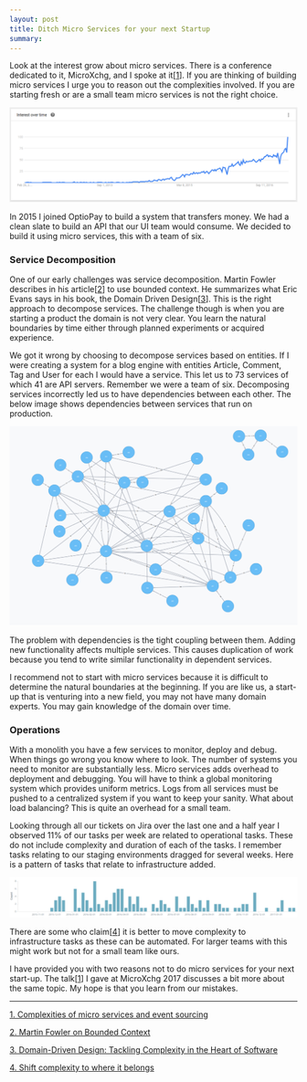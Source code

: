 ```yaml
---
layout: post
title: Ditch Micro Services for your next Startup
summary:
---
```

	
Look at the interest grow about micro services. There is a conference dedicated to it, MicroXchg, and I spoke at it[[1](#2)]. If you are thinking of building micro services I urge you to reason out the complexities involved. If you are starting fresh or are a small team micro services is not the right choice. 

![Screenshot Micro Services Trend](/images/others/microservices-trend.png "Google trends on Micro Services.")

In 2015 I joined OptioPay to build a system that transfers money. We had a clean slate to build an API that our UI team would consume. We decided to build it using micro services, this with a team of six.


### Service Decomposition

One of our early challenges was service decomposition. Martin Fowler describes in his article[[2](#2)] to use bounded context. He summarizes what Eric Evans says in his book, the Domain Driven Design[[3](#3)]. This is the right approach to decompose services. The challenge though is when you are starting a product the domain is not very clear. You learn the natural boundaries by time either through planned experiments or acquired experience.

We got it wrong by choosing to decompose services based on entities. If I were creating a system for a blog engine with entities Article, Comment, Tag and User for each I would have a service. This let us to 73 services of which 41 are API servers. Remember we were a team of six. Decomposing services incorrectly led us to have dependencies between each other. The below image shows dependencies between services that run on production.

![Service Dependencies](/images/others/dependencies.png "Service Dependencies")


The problem with dependencies is the tight coupling between them. Adding new functionality affects multiple services. This causes duplication of work because you tend to write similar functionality in dependent services. 

I recommend not to start with micro services because it is difficult to determine the natural boundaries at the beginning. If you are like us, a start-up that is venturing into a new field, you may not have many domain experts. You may gain knowledge of the domain over time.

### Operations

With a monolith you have a few services to monitor, deploy and debug. When things go wrong you know where to look. The number of systems you need to monitor are substantially less. Micro services adds overhead to deployment and debugging. You will have to think a global monitoring system which provides uniform metrics. Logs from all services must be pushed to a centralized system if you want to keep your sanity. What about load balancing? This is quite an overhead for a small team.

Looking through all our tickets on Jira over the last one and a half year I observed 11% of our tasks per week are related to operational tasks. These do not include complexity and duration of each of the tasks. I remember tasks relating to our staging environments dragged for several weeks. Here is a pattern of tasks that relate to infrastructure added.

![Number of operational tasks](/images/others/operations.png "Tasks related to operations")


There are some who claim[[4](#4)] it is better to move complexity to infrastructure tasks as these can be automated. For larger teams with this might work but not for a small team like ours.

I have provided you with two reasons not to do micro services for your next start-up. The talk[[1](#1)] I gave at MicroXchg 2017 discusses a bit more about the same topic. My hope is that you learn from our mistakes. 

---

<p><a name="1" href="https://www.youtube.com/watch?v=yVUiA6gDhKU">1.
Complexities of micro services and event sourcing</a></p>
<p><a name="2" href="https://martinfowler.com/bliki/BoundedContext.html">2. Martin Fowler on Bounded Context</a></p>

<p name="3"><a rel="nofollow" href="https://www.amazon.de/gp/product/0321125215/ref=as_li_tl?ie=UTF8&camp=1638&creative=6742&creativeASIN=0321125215&linkCode=as2&tag=satranin-21">3. Domain-Driven Design: Tackling Complexity in the Heart of Software</a><img src="http://ir-de.amazon-adsystem.com/e/ir?t=satranin-21&l=as2&o=3&a=0321125215" width="1" height="1" border="0" alt="" style="border:none !important; margin:0px !important;" /><p>

<p><a name="4" href="https://www.oreilly.com/ideas/microservices-shift-complexity-to-where-it-belongs">4. Shift complexity to where it belongs</a></p>
